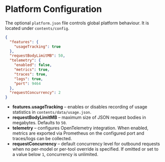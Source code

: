 # Platform Configuration

The optional `platform.json` file controls global platform behaviour. It is located under `contents/config`.

```json
{
  "features": {
    "usageTracking": true
  },
  "requestBodyLimitMB": 50,
  "telemetry": {
    "enabled": false,
    "metrics": true,
    "traces": true,
    "logs": true,
    "port": 9464
  },
  "requestConcurrency": 2
}
```

* **features.usageTracking** – enables or disables recording of usage statistics in `contents/data/usage.json`.
* **requestBodyLimitMB** – maximum size of JSON request bodies in megabytes. Defaults to `50`.
* **telemetry** – configures OpenTelemetry integration. When enabled, metrics are exported via Prometheus on the configured port and traces/logs can be collected.
* **requestConcurrency** – default concurrency level for outbound requests when no per-model or per-tool override is specified. If omitted or set to a value below `1`, concurrency is unlimited.

